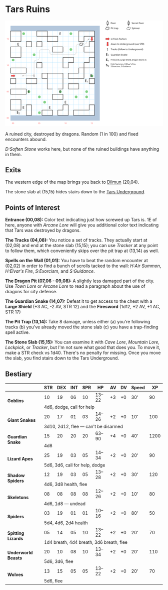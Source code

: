 # Tars Ruins

[![map](tars-ruins.svg)](tars-ruins.svg)

A ruined city, destroyed by dragons. Random (1 in 100) and fixed encounters abound.

*D:Soften Stone* works here, but none of the ruined buildings have anything in them.

## Exits

The western edge of the map brings you back to [Dilmun](dilmun.md) (20,04).

The stone slab at (15,15) hides stairs down to the [Tars Underground](tars-underground.md).

## Points of Interest

**Entrance (00,08):** Color text indicating just how screwed up Tars is. 1E of here, anyone with *Arcane Lore* will give you additional color text indicating that Tars was destroyed by dragons.

**The Tracks (04,08):** You notice a set of tracks. They actually start at (02,08) and end at the stone slab (15,15); you can use *Tracker* at any point to follow them, which conveniently skips over the pit trap at (13,14) as well.

**Spells on the Wall (01,01):** You have to beat the random encounter at (02,02) in order to find a bunch of scrolls tacked to the wall: *H:Air Summon*, *H:Elvar's Fire*, *S:Exorcism*, and *S:Guidance*.

**The Dragon Pit (07,06 - 09,08):** A slightly less damaged part of the city. Use *Town Lore* or *Arcane Lore* to read a paragraph about the use of dragons for city defense.

**The Guardian Snake (14,07):** Defeat it to get access to the chest with a **Large Shield** (+3 AC, -2 AV, STR 12) and the **Firesword** (1d12, +2 AV, +1 AC, STR 17)

**The Pit Trap (13,14):** Take 8 damage, unless either (a) you're following tracks (b) you've already moved the stone slab (c) you have a trap-finding spell active.

**The Stone Slab (15,15):** You can examine it with *Cave Lore*, *Mountain Lore*, *Lockpick*, or *Tracker*, but I'm not sure what good that does you. To move it, make a STR check vs 1d40. There's no penalty for missing. Once you move the slab, you find stairs down to the Tars Underground.

## Bestiary

<table>
  <thead>
    <tr>
      <th></th>
      <th>STR</th>
      <th>DEX</th>
      <th>INT</th>
      <th>SPR</th>
      <th>HP</th>
      <th>AV</th>
      <th>DV</th>
      <th>Speed</th>
      <th>XP</th>
    </tr>
  </thead>
  <tbody>
    <tr>
      <td rowspan=2><b>Goblins</b></td>
      <td class="c">10</td>
      <td class="c">19</td>
      <td class="c">06</td>
      <td class="c">10</td>
      <td class="c">13&ndash;22</td>
      <td class="c">+3</td>
      <td class="c">+0</td>
      <td class="c">30'</td>
      <td class="c">90</td>
    </tr><tr>
      <td colspan=9>4d6, dodge, call for help</td>
    </tr><tr>
      <td rowspan=2><b>Giant Snakes</b></td>
      <td class="c">20</td>
      <td class="c">17</td>
      <td class="c">01</td>
      <td class="c">03</td>
      <td class="c">14&ndash;26</td>
      <td class="c">+2</td>
      <td class="c">+0</td>
      <td class="c">10'</td>
      <td class="c">100</td>
    </tr><tr>
      <td colspan=9>3d10, 2d12, flee — can't be disarmed</td>
    </tr><tr>
      <td rowspan=2><b>Guardian Snake</b></td>
      <td class="c">15</td>
      <td class="c">20</td>
      <td class="c">20</td>
      <td class="c">20</td>
      <td class="c">63&ndash;90</td>
      <td class="c">+4</td>
      <td class="c">+0</td>
      <td class="c">40'</td>
      <td class="c">1200</td>
    </tr><tr>
      <td colspan=9>4d8</td>
    </tr><tr>
      <td rowspan=2><b>Lizard Apes</b></td>
      <td class="c">25</td>
      <td class="c">19</td>
      <td class="c">03</td>
      <td class="c">05</td>
      <td class="c">14&ndash;34</td>
      <td class="c">+2</td>
      <td class="c">+0</td>
      <td class="c">20'</td>
      <td class="c">90</td>
    </tr><tr>
      <td colspan=9>5d6, 3d6, call for help, dodge</td>
    </tr><tr>
      <td rowspan=2><b>Shadow Spiders</b></td>
      <td class="c">12</td>
      <td class="c">19</td>
      <td class="c">03</td>
      <td class="c">05</td>
      <td class="c">13&ndash;28</td>
      <td class="c">+2</td>
      <td class="c">+0</td>
      <td class="c">30'</td>
      <td class="c">120</td>
    </tr><tr>
      <td colspan=9>4d6, 3d8 health, flee</td>
    </tr><tr>
      <td rowspan=2><b>Skeletons</b></td>
      <td class="c">08</td>
      <td class="c">08</td>
      <td class="c">08</td>
      <td class="c">08</td>
      <td class="c">12&ndash;26</td>
      <td class="c">+2</td>
      <td class="c">+0</td>
      <td class="c">10'</td>
      <td class="c">80</td>
    </tr><tr>
      <td colspan=9>4d6, 1d8 — undead</td>
    </tr><tr>
      <td rowspan=2><b>Spiders</b></td>
      <td class="c">03</td>
      <td class="c">19</td>
      <td class="c">01</td>
      <td class="c">01</td>
      <td class="c">10&ndash;16</td>
      <td class="c">+2</td>
      <td class="c">+0</td>
      <td class="c">80'</td>
      <td class="c">50</td>
    </tr><tr>
      <td colspan=9>5d4, 4d6, 2d4 health</td>
    </tr><tr>
      <td rowspan=2><b>Spitting Lizards</b></td>
      <td class="c">05</td>
      <td class="c">14</td>
      <td class="c">05</td>
      <td class="c">10</td>
      <td class="c">13&ndash;22</td>
      <td class="c">+2</td>
      <td class="c">+0</td>
      <td class="c">20'</td>
      <td class="c">70</td>
    </tr><tr>
      <td colspan=9>1d4 breath, 4d4 breath, 3d6 breath, flee</td>
    </tr><tr>
      <td rowspan=2><b>Underworld Beasts</b></td>
      <td class="c">20</td>
      <td class="c">10</td>
      <td class="c">08</td>
      <td class="c">10</td>
      <td class="c">13&ndash;34</td>
      <td class="c">+2</td>
      <td class="c">+0</td>
      <td class="c">20'</td>
      <td class="c">110</td>
    </tr><tr>
      <td colspan=9>5d6, 3d6, flee</td>
    </tr><tr>
      <td rowspan=2><b>Wolves</b></td>
      <td class="c">13</td>
      <td class="c">15</td>
      <td class="c">05</td>
      <td class="c">05</td>
      <td class="c">13&ndash;22</td>
      <td class="c">+2</td>
      <td class="c">+0</td>
      <td class="c">20'</td>
      <td class="c">70</td>
    </tr><tr>
      <td colspan=9>5d6, flee</td>
    </tr>
  </tbody>
</table>

